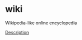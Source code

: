 # wiki
Wikipedia-like online encyclopedia


[Description](https://cs50.harvard.edu/extension/web/2022/spring/projects/1/wiki/)
